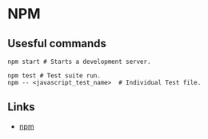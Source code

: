 # NPM

## Usesful commands 
```
npm start # Starts a development server.

npm test # Test suite run.
npm -- <javascript_test_name>  # Individual Test file. 
```

## Links
 - [npm](https://www.npmjs.com)
